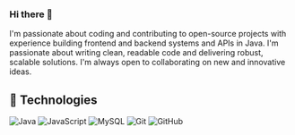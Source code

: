 ### Hi there 👋

I'm passionate about coding and contributing to open-source projects with experience building frontend and backend systems and APIs in Java. I'm passionate about writing clean, readable code and delivering robust, scalable solutions. 
I'm always open to collaborating on new and innovative ideas.

## 🚀 Technologies
![Java](https://img.shields.io/badge/-java-E34A86?style=flat-square&logo=java)
![JavaScript](https://img.shields.io/badge/-JavaScript-black?style=flat-square&logo=javascript)
![MySQL](https://img.shields.io/badge/-MySQL-black?style=flat-square&logo=mysql)
![Git](https://img.shields.io/badge/-Git-black?style=flat-square&logo=git)
![GitHub](https://img.shields.io/badge/-GitHub-181717?style=flat-square&logo=github)


